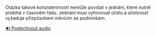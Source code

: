 
Otázka takové konzistentnosti nemůže povstat v jednání, které nutně probíhá v časovém řádu. Jednání musí vyhovovat účelu a účelovost vyžaduje přizpůsobení měnícím se podmínkám.

[🔊 Poslechnout audio](/data/7-paragraphs/audio/chapter_28/para_004-Otzka-takov-konzistentnosti-neme-povstat-v-jed.mp3)
